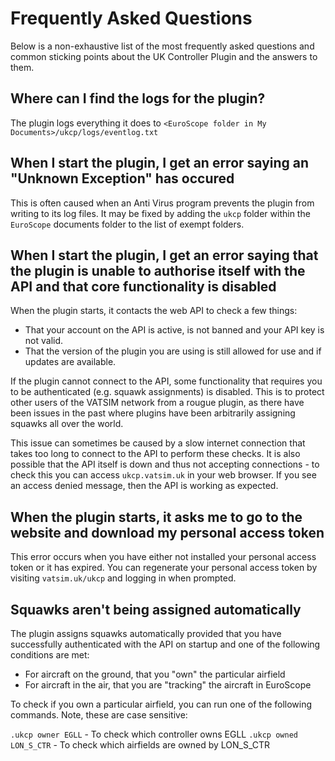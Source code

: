 # Frequently Asked Questions

Below is a non-exhaustive list of the most frequently asked questions and common sticking points about the UK Controller Plugin and the answers to them.

## Where can I find the logs for the plugin?

The plugin logs everything it does to `<EuroScope folder in My Documents>/ukcp/logs/eventlog.txt`

## When I start the plugin, I get an error saying an "Unknown Exception" has occured

This is often caused when an Anti Virus program prevents the plugin from writing to its log files. It may be fixed by adding the `ukcp` folder within the `EuroScope` documents folder to
the list of exempt folders.

## When I start the plugin, I get an error saying that the plugin is unable to authorise itself with the API and that core functionality is disabled

When the plugin starts, it contacts the web API to check a few things:

- That your account on the API is active, is not banned and your API key is not valid.
- That the version of the plugin you are using is still allowed for use and if updates are available.

If the plugin cannot connect to the API, some functionality that requires you to be authenticated (e.g. squawk assignments) is disabled. This is to protect other
users of the VATSIM network from a rougue plugin, as there have been issues in the past where plugins have been arbitrarily assigning squawks all over the world.

This issue can sometimes be caused by a slow internet connection that takes too long to connect to the API to perform these checks. It is also possible that the API itself is down
and thus not accepting connections - to check this you can access `ukcp.vatsim.uk` in your web browser. If you see an access denied message, then the API is working as expected.

## When the plugin starts, it asks me to go to the website and download my personal access token

This error occurs when you have either not installed your personal access token or it has expired. You can regenerate your personal access token by visiting
`vatsim.uk/ukcp` and logging in when prompted.

## Squawks aren't being assigned automatically

The plugin assigns squawks automatically provided that you have successfully authenticated with the API on startup and one of the following conditions are met:

- For aircraft on the ground, that you "own" the particular airfield
- For aircraft in the air, that you are "tracking" the aircraft in EuroScope

To check if you own a particular airfield, you can run one of the following commands. Note, these are case sensitive:

`.ukcp owner EGLL` - To check which controller owns EGLL
`.ukcp owned LON_S_CTR` - To check which airfields are owned by LON_S_CTR
